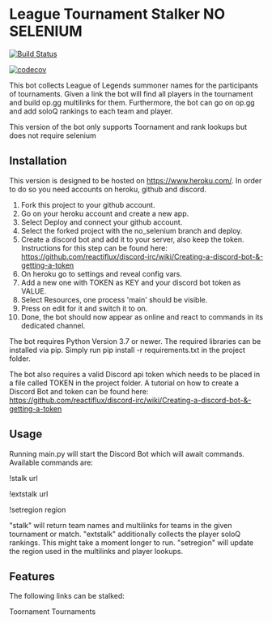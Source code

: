 # League Tournament Stalker NO SELENIUM

[![Build Status](https://travis-ci.com/Twalord/League_Tournament_Stalker.svg?branch=master)](https://travis-ci.com/Twalord/League_Tournament_Stalker)

[![codecov](https://codecov.io/gh/Twalord/League_Tournament_Stalker/branch/master/graph/badge.svg)](https://codecov.io/gh/Twalord/League_Tournament_Stalker)

This bot collects League of Legends summoner names for the participants of tournaments.
Given a link the bot will find all players in the tournament and build op.gg multilinks for them.
Furthermore, the bot can go on op.gg and add soloQ rankings to each team and player.

This version of the bot only supports Toornament and rank lookups but does not require selenium

## Installation

This version is designed to be hosted on https://www.heroku.com/.
In order to do so you need accounts on heroku, github and discord.

1. Fork this project to your github account.
2. Go on your heroku account and create a new app.
3. Select Deploy and connect your github account.
4. Select the forked project with the no_selenium branch and deploy.
5. Create a discord bot and add it to your server, also keep the token. 
    Instructions for this step can be found here: https://github.com/reactiflux/discord-irc/wiki/Creating-a-discord-bot-&-getting-a-token
6. On heroku go to settings and reveal config vars.
7. Add a new one with TOKEN as KEY and your discord bot token as VALUE.
8. Select Resources, one process 'main' should be visible.
9. Press on edit for it and switch it to on.
10. Done, the bot should now appear as online and react to commands in its dedicated channel.


The bot requires Python Version 3.7 or newer.
The required libraries can be installed via pip.
Simply run pip install -r requirements.txt in the project folder.

The bot also requires a valid Discord api token which needs to be placed in a file called TOKEN in the project folder.
A tutorial on how to create a Discord Bot and token can be found here:
https://github.com/reactiflux/discord-irc/wiki/Creating-a-discord-bot-&-getting-a-token

## Usage

Running main.py will start the Discord Bot which will await commands.
Available commands are:

!stalk url

!extstalk url

!setregion region

"stalk" will return team names and multilinks for teams in the given tournament or match.
"extstalk" additionally collects the player soloQ rankings. This might take a moment longer to run.
"setregion" will update the region used in the multilinks and player lookups.

## Features

The following links can be stalked:

Toornament Tournaments

